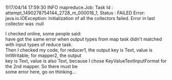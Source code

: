 1)17/04/14 17:59:30 INFO mapreduce.Job: Task Id : attempt_1490278754144_2728_m_000018_1, Status : FAILED
Error: java.io.IOException: Initialization of all the collectors failed. Error in last collector was :null  

I checked online, some people said:  
 have got the same error when output types from map task didn't matched with input types of reduce task.  
 Then I checked my code, for reducer1, the output key is Text, value is IntWritable; for mapper2, the output  
 key is Text, value is also Text, because I chose KeyValueTextInputFormat for the 2nd mapper. So there must be  
 some error here, go on thinking...
 
